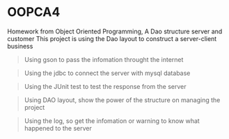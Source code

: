 # OOPCA4
Homework from Object Oriented Programming, A Dao structure server and customer 
This project is using the Dao layout to construct a server-client business 

>Using gson to pass the infomation throught the internet 

>Using the jdbc to connect the server with mysql database

>Using the JUnit test to test the response from the server

>Using DAO layout, show the power of the structure on managing the project

>Using the log, so get the infomation or warning to know what happened to the server
